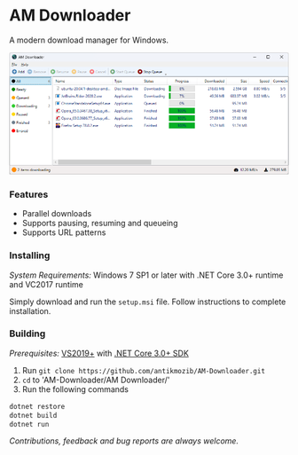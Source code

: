 # AM Downloader

A modern download manager for Windows.

![Screenshot](https://github.com/antikmozib/AM-Downloader/blob/master/Screenshot.png?raw=true)

<h3>Features</h3>

* Parallel downloads
* Supports pausing, resuming and queueing
* Supports URL patterns

<h3>Installing</h3>

_System Requirements:_ Windows 7 SP1 or later with .NET Core 3.0+ runtime and VC2017 runtime

Simply download and run the `setup.msi` file. Follow instructions to complete installation.

<h3>Building</h3>

_Prerequisites:_ [VS2019+](https://visualstudio.microsoft.com/vs/) with [.NET Core 3.0+ SDK](https://dotnet.microsoft.com/download/dotnet-core)

1. Run `git clone https://github.com/antikmozib/AM-Downloader.git`
2. `cd` to 'AM-Downloader/AM Downloader/'
3. Run the following commands
```
dotnet restore
dotnet build
dotnet run
```


_Contributions, feedback and bug reports are always welcome._
